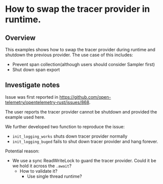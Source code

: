 # How to swap the tracer provider in runtime.

## Overview
This examples shows how to swap the tracer provider during runtime and shutdown the previous provider.
The use case of this includes:
- Prevent span collection(although users should consider Sampler first)
- Shut down span export

## Investigate notes
Issue was first reported in https://github.com/open-telemetry/opentelemetry-rust/issues/868. 

The user reports the tracer provider cannot be shutdown and provided the example used here.

We further developed two function to reproduce the issue:
- `init_logging_works` shuts down tracer provider normally
- `init_logging_buged` fails to shut down tracer provider and hang forever.

Potential reason: 
- We use a sync ReadWriteLock to guard the tracer provider. Could it be we hold it across the `.await`?
  - How to validate it?
    - Use single thread runtime? 